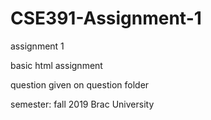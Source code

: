 # CSE391-Assignment-1
assignment 1

basic html assignment

question given on question folder

semester: fall 2019
Brac University
